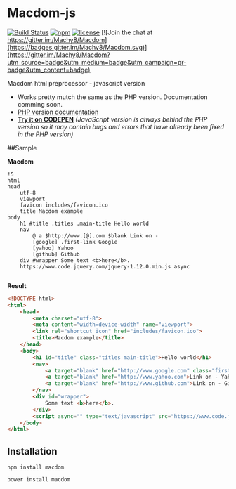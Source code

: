 # Macdom-js

[![Build Status](https://travis-ci.org/Machy8/Macdom-js.svg?branch=master)](https://travis-ci.org/Machy8/Macdom-js)
[![npm](https://img.shields.io/npm/v/macdom.svg?maxAge=2592000)](https://www.npmjs.com/package/macdom)
[![license](https://img.shields.io/github/license/machy8/macdom-js.svg?maxAge=2592000)](https://github.com/Machy8/Macdom-js/blob/master/license.md)
[![Join the chat at https://gitter.im/Machy8/Macdom](https://badges.gitter.im/Machy8/Macdom.svg)](https://gitter.im/Machy8/Macdom?utm_source=badge&utm_medium=badge&utm_campaign=pr-badge&utm_content=badge)

Macdom html preprocessor - javascript version

- Works pretty mutch the same as the PHP version. Documentation comming soon.
- [PHP version documentation](https://github.com/Machy8/Macdom/wiki)
- **[Try it on CODEPEN](http://codepen.io/Machy8/pen/mPLdbg)** *(JavaScript version is always behind the PHP version so it may contain bugs and errors that have already been fixed in the PHP version)*

##Sample

**Macdom**
```` Slim
!5
html
head
	utf-8
	viewport
	favicon includes/favicon.ico
	title Macdom example
body
	h1 #title .titles .main-title Hello world
	nav
		@ a $http://www.[@].com $blank Link on -
		[google] .first-link Google
		[yahoo] Yahoo
		[github] Github	
	div #wrapper Some text <b>here</b>.
	https://www.code.jquery.com/jquery-1.12.0.min.js async
	
````

**Result**
```` html
<!DOCTYPE html>
<html>
	<head>
		<meta charset="utf-8">
		<meta content="width=device-width" name="viewport">
		<link rel="shortcut icon" href="includes/favicon.ico">
		<title>Macdom example</title>
	</head>
	<body>
		<h1 id="title" class="titles main-title">Hello world</h1>
		<nav>
			<a target="blank" href="http://www.google.com" class="first-link">Link on - Google</a>
			<a target="blank" href="http://www.yahoo.com">Link on - Yahoo</a>
			<a target="blank" href="http://www.github.com">Link on - Github</a>
		</nav>
		<div id="wrapper">
			Some text <b>here</b>.
		</div>
		<script async="" type="text/javascript" src="https://www.code.jquery.com/jquery-1.12.0.min.js"></script>
	</body>
</html>
````

## Installation

````
npm install macdom

bower install macdom

````
